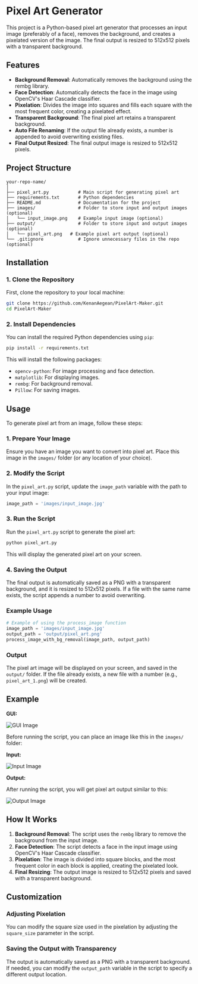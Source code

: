 
# Pixel Art Generator

This project is a Python-based pixel art generator that processes an input image (preferably of a face), removes the background, and creates a pixelated version of the image. The final output is resized to 512x512 pixels with a transparent background.

## Features
- **Background Removal**: Automatically removes the background using the rembg library.
- **Face Detection**: Automatically detects the face in the image using OpenCV's Haar Cascade classifier.
- **Pixelation**: Divides the image into squares and fills each square with the most frequent color, creating a pixelated effect.
- **Transparent Background**: The final pixel art retains a transparent background.
- **Auto File Renaming**: If the output file already exists, a number is appended to avoid overwriting existing files.
- **Final Output Resized**: The final output image is resized to 512x512 pixels.

## Project Structure

```
your-repo-name/
│
├── pixel_art.py           # Main script for generating pixel art
├── requirements.txt       # Python dependencies
├── README.md              # Documentation for the project
├── images/                # Folder to store input and output images (optional)
│   └── input_image.png    # Example input image (optional)
├── output/                # Folder to store input and output images (optional)
│   └── pixel_art.png   # Example pixel art output (optional)
└── .gitignore             # Ignore unnecessary files in the repo (optional)
```

## Installation

### 1. Clone the Repository
First, clone the repository to your local machine:
```bash
git clone https://github.com/KenanAegean/PixelArt-Maker.git
cd PixelArt-Maker
```

### 2. Install Dependencies
You can install the required Python dependencies using `pip`:

```bash
pip install -r requirements.txt
```

This will install the following packages:
- `opencv-python`: For image processing and face detection.
- `matplotlib`: For displaying images.
- `rembg`: For background removal.
- `Pillow`: For saving images.

## Usage

To generate pixel art from an image, follow these steps:

### 1. Prepare Your Image
Ensure you have an image you want to convert into pixel art. Place this image in the `images/` folder (or any location of your choice).

### 2. Modify the Script
In the `pixel_art.py` script, update the `image_path` variable with the path to your input image:
```python
image_path = 'images/input_image.jpg'
```

### 3. Run the Script
Run the `pixel_art.py` script to generate the pixel art:

```bash
python pixel_art.py
```

This will display the generated pixel art on your screen.

### 4. Saving the Output
The final output is automatically saved as a PNG with a transparent background, and it is resized to 512x512 pixels. If a file with the same name exists, the script appends a number to avoid overwriting.

### Example Usage

```python
# Example of using the process_image function
image_path = 'images/input_image.jpg'
output_path = 'output/pixel_art.png'
process_image_with_bg_removal(image_path, output_path)
```

### Output
The pixel art image will be displayed on your screen, and saved in the `output/` folder. If the file already exists, a new file with a number (e.g., `pixel_art_1.png`) will be created.

## Example
**GUI:**

![GUI Image](for_readme/picture_of_gui.png)

Before running the script, you can place an image like this in the `images/` folder:

**Input:**

![Input Image](for_readme/input.jpg)

**Output:**

After running the script, you will get pixel art output similar to this:

![Output Image](for_readme/output.png)

## How It Works

1. **Background Removal**: The script uses the `rembg` library to remove the background from the input image.
2. **Face Detection**: The script detects a face in the input image using OpenCV's Haar Cascade classifier.
3. **Pixelation**: The image is divided into square blocks, and the most frequent color in each block is applied, creating the pixelated look.
4. **Final Resizing**: The output image is resized to 512x512 pixels and saved with a transparent background.

## Customization

### Adjusting Pixelation
You can modify the square size used in the pixelation by adjusting the `square_size` parameter in the script.

### Saving the Output with Transparency
The output is automatically saved as a PNG with a transparent background. If needed, you can modify the `output_path` variable in the script to specify a different output location.


